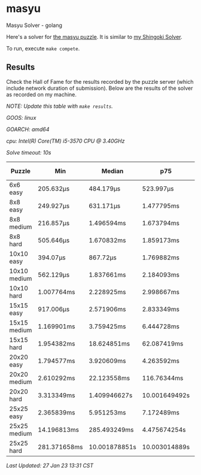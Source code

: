 # masyu
Masyu Solver - golang

Here's a solver for [the masyu puzzle](www.puzzle-masyu.com). It is similar to [my Shingoki Solver](https://github.com/joshprzybyszewski/shingokisolver).

To run, execute `make compete`.

## Results

Check the Hall of Fame for the results recorded by the puzzle server (which include network duration of submission). Below are the results of the solver as recorded on my machine.

_NOTE: Update this table with `make results`._

<resultsMarker>

_GOOS: linux_

_GOARCH: amd64_

_cpu: Intel(R) Core(TM) i5-3570 CPU @ 3.40GHz_

_Solve timeout: 10s_

|Puzzle|Min|Median|p75|p95|max|sample size|
|-|-|-|-|-|-|-:|
|6x6 easy|205.632µs|484.179µs|523.997µs|1.411517ms|1.720024ms|348|
|8x8 easy|249.927µs|631.171µs|1.477795ms|1.762709ms|1.980796ms|315|
|8x8 medium|216.857µs|1.496594ms|1.673794ms|1.996238ms|4.190782ms|293|
|8x8 hard|505.646µs|1.670832ms|1.859173ms|2.859876ms|8.498662ms|276|
|10x10 easy|394.07µs|867.72µs|1.769882ms|2.006424ms|2.414768ms|269|
|10x10 medium|562.129µs|1.837661ms|2.184093ms|3.35828ms|13.865531ms|252|
|10x10 hard|1.007764ms|2.228925ms|2.998667ms|7.015487ms|11.871118ms|233|
|15x15 easy|917.006µs|2.571906ms|2.833349ms|3.461336ms|6.773051ms|213|
|15x15 medium|1.169901ms|3.759425ms|6.444728ms|19.814753ms|1.525126097s|163|
|15x15 hard|1.954382ms|18.624851ms|62.087419ms|885.134137ms|10.001129563s|120|
|20x20 easy|1.794577ms|3.920609ms|4.263592ms|5.734413ms|33.890149ms|122|
|20x20 medium|2.610292ms|22.123558ms|116.76344ms|3.875769727s|10.002332887s|91|
|20x20 hard|3.313349ms|1.409946627s|10.001649492s|10.00272185s|10.010403898s|69|
|25x25 easy|2.365839ms|5.951253ms|7.172489ms|12.228838ms|73.652757ms|72|
|25x25 medium|14.196813ms|285.493249ms|4.475674254s|10.003095671s|10.003286352s|56|
|25x25 hard|281.371658ms|10.001878851s|10.003014889s|10.006842747s|10.014052793s|43|

_Last Updated: 27 Jan 23 13:31 CST_
</resultsMarker>